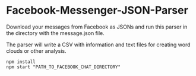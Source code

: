 # Facebook-Messenger-JSON-Parser

Download your messages from Facebook as JSONs and run this parser in the directory with the message.json file.

The parser will write a CSV with information and text files for creating word clouds or other analysis.

```
npm install
npm start "PATH_TO_FACEBOOK_CHAT_DIRECTORY"
```